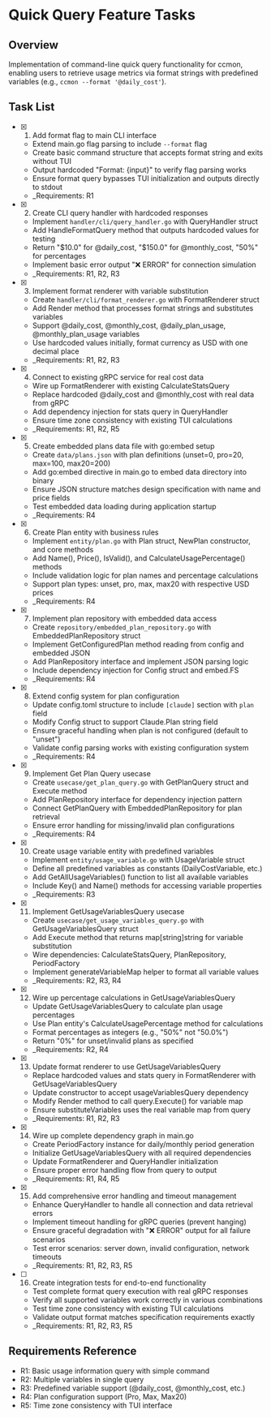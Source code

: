 # Quick Query Feature Tasks

## Overview
Implementation of command-line quick query functionality for ccmon, enabling users to retrieve usage metrics via format strings with predefined variables (e.g., `ccmon --format '@daily_cost'`).

## Task List

- [x] 1. Add format flag to main CLI interface
  - Extend main.go flag parsing to include `--format` flag
  - Create basic command structure that accepts format string and exits without TUI
  - Output hardcoded "Format: {input}" to verify flag parsing works
  - Ensure format query bypasses TUI initialization and outputs directly to stdout
  - _Requirements: R1

- [x] 2. Create CLI query handler with hardcoded responses
  - Implement `handler/cli/query_handler.go` with QueryHandler struct
  - Add HandleFormatQuery method that outputs hardcoded values for testing
  - Return "$10.0" for @daily_cost, "$150.0" for @monthly_cost, "50%" for percentages
  - Implement basic error output "❌ ERROR" for connection simulation
  - _Requirements: R1, R2, R3

- [x] 3. Implement format renderer with variable substitution
  - Create `handler/cli/format_renderer.go` with FormatRenderer struct
  - Add Render method that processes format strings and substitutes variables
  - Support @daily_cost, @monthly_cost, @daily_plan_usage, @monthly_plan_usage variables
  - Use hardcoded values initially, format currency as USD with one decimal place
  - _Requirements: R1, R2, R3

- [x] 4. Connect to existing gRPC service for real cost data
  - Wire up FormatRenderer with existing CalculateStatsQuery
  - Replace hardcoded @daily_cost and @monthly_cost with real data from gRPC
  - Add dependency injection for stats query in QueryHandler
  - Ensure time zone consistency with existing TUI calculations
  - _Requirements: R1, R2, R5

- [x] 5. Create embedded plans data file with go:embed setup
  - Create `data/plans.json` with plan definitions (unset=0, pro=20, max=100, max20=200)
  - Add go:embed directive in main.go to embed data directory into binary
  - Ensure JSON structure matches design specification with name and price fields
  - Test embedded data loading during application startup
  - _Requirements: R4

- [x] 6. Create Plan entity with business rules
  - Implement `entity/plan.go` with Plan struct, NewPlan constructor, and core methods
  - Add Name(), Price(), IsValid(), and CalculateUsagePercentage() methods
  - Include validation logic for plan names and percentage calculations
  - Support plan types: unset, pro, max, max20 with respective USD prices
  - _Requirements: R4

- [x] 7. Implement plan repository with embedded data access
  - Create `repository/embedded_plan_repository.go` with EmbeddedPlanRepository struct
  - Implement GetConfiguredPlan method reading from config and embedded JSON
  - Add PlanRepository interface and implement JSON parsing logic
  - Include dependency injection for Config struct and embed.FS
  - _Requirements: R4

- [x] 8. Extend config system for plan configuration
  - Update config.toml structure to include `[claude]` section with `plan` field
  - Modify Config struct to support Claude.Plan string field
  - Ensure graceful handling when plan is not configured (default to "unset")
  - Validate config parsing works with existing configuration system
  - _Requirements: R4

- [x] 9. Implement Get Plan Query usecase
  - Create `usecase/get_plan_query.go` with GetPlanQuery struct and Execute method
  - Add PlanRepository interface for dependency injection pattern
  - Connect GetPlanQuery with EmbeddedPlanRepository for plan retrieval
  - Ensure error handling for missing/invalid plan configurations
  - _Requirements: R4

- [x] 10. Create usage variable entity with predefined variables
  - Implement `entity/usage_variable.go` with UsageVariable struct
  - Define all predefined variables as constants (DailyCostVariable, etc.)
  - Add GetAllUsageVariables() function to list all available variables
  - Include Key() and Name() methods for accessing variable properties
  - _Requirements: R3

- [x] 11. Implement GetUsageVariablesQuery usecase
  - Create `usecase/get_usage_variables_query.go` with GetUsageVariablesQuery struct
  - Add Execute method that returns map[string]string for variable substitution
  - Wire dependencies: CalculateStatsQuery, PlanRepository, PeriodFactory
  - Implement generateVariableMap helper to format all variable values
  - _Requirements: R2, R3, R4

- [x] 12. Wire up percentage calculations in GetUsageVariablesQuery
  - Update GetUsageVariablesQuery to calculate plan usage percentages
  - Use Plan entity's CalculateUsagePercentage method for calculations
  - Format percentages as integers (e.g., "50%" not "50.0%")
  - Return "0%" for unset/invalid plans as specified
  - _Requirements: R2, R4

- [x] 13. Update format renderer to use GetUsageVariablesQuery
  - Replace hardcoded values and stats query in FormatRenderer with GetUsageVariablesQuery
  - Update constructor to accept usageVariablesQuery dependency
  - Modify Render method to call query.Execute() for variable map
  - Ensure substituteVariables uses the real variable map from query
  - _Requirements: R1, R2, R3

- [x] 14. Wire up complete dependency graph in main.go
  - Create PeriodFactory instance for daily/monthly period generation
  - Initialize GetUsageVariablesQuery with all required dependencies
  - Update FormatRenderer and QueryHandler initialization
  - Ensure proper error handling flow from query to output
  - _Requirements: R1, R4, R5

- [x] 15. Add comprehensive error handling and timeout management
  - Enhance QueryHandler to handle all connection and data retrieval errors
  - Implement timeout handling for gRPC queries (prevent hanging)
  - Ensure graceful degradation with "❌ ERROR" output for all failure scenarios
  - Test error scenarios: server down, invalid configuration, network timeouts
  - _Requirements: R1, R2, R3, R5

- [ ] 16. Create integration tests for end-to-end functionality
  - Test complete format query execution with real gRPC responses
  - Verify all supported variables work correctly in various combinations
  - Test time zone consistency with existing TUI calculations
  - Validate output format matches specification requirements exactly
  - _Requirements: R1, R2, R3, R5

## Requirements Reference
- R1: Basic usage information query with simple command
- R2: Multiple variables in single query
- R3: Predefined variable support (@daily_cost, @monthly_cost, etc.)
- R4: Plan configuration support (Pro, Max, Max20)
- R5: Time zone consistency with TUI interface
